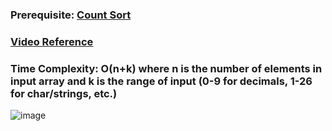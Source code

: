 ### Prerequisite: [Count Sort](../06.%20Count%20Sort/)
### [Video Reference](https://youtu.be/a5e7RgCdel0)

### Time Complexity: O(n+k) where n is the number of elements in input array and k is the range of input (0-9 for decimals, 1-26 for char/strings, etc.)

![image](https://user-images.githubusercontent.com/64855541/129446444-febac3e7-e2a4-4d79-84d6-b672041254be.png)
